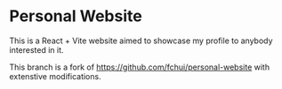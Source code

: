 # Personal Website

This is a React + Vite website aimed to showcase my profile to anybody interested in it.

This branch is a fork of https://github.com/fchui/personal-website with extenstive modifications.

